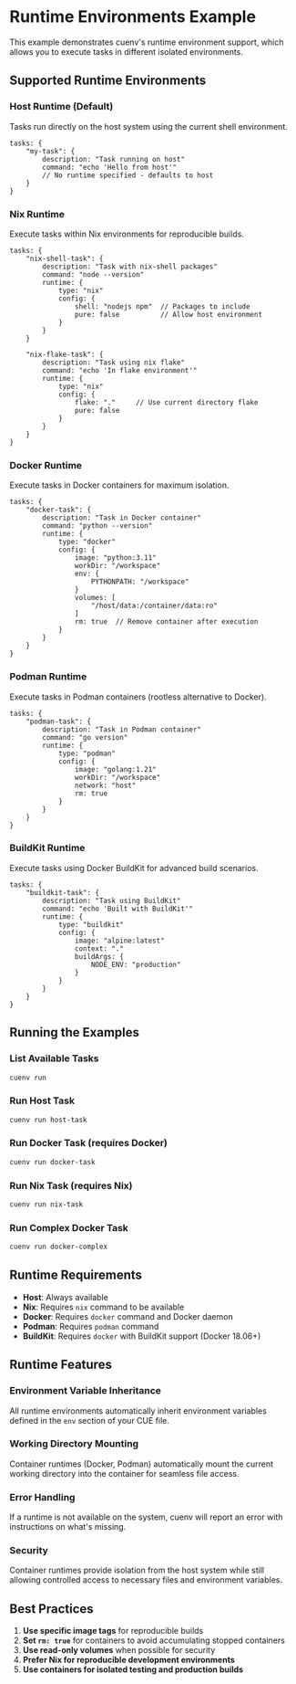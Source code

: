 # Runtime Environments Example

This example demonstrates cuenv's runtime environment support, which allows you to execute tasks in different isolated environments.

## Supported Runtime Environments

### Host Runtime (Default)
Tasks run directly on the host system using the current shell environment.

```cue
tasks: {
    "my-task": {
        description: "Task running on host"
        command: "echo 'Hello from host'"
        // No runtime specified - defaults to host
    }
}
```

### Nix Runtime
Execute tasks within Nix environments for reproducible builds.

```cue
tasks: {
    "nix-shell-task": {
        description: "Task with nix-shell packages"
        command: "node --version"
        runtime: {
            type: "nix"
            config: {
                shell: "nodejs npm"  // Packages to include
                pure: false          // Allow host environment
            }
        }
    }
    
    "nix-flake-task": {
        description: "Task using nix flake"
        command: "echo 'In flake environment'"
        runtime: {
            type: "nix"
            config: {
                flake: "."     // Use current directory flake
                pure: false
            }
        }
    }
}
```

### Docker Runtime
Execute tasks in Docker containers for maximum isolation.

```cue
tasks: {
    "docker-task": {
        description: "Task in Docker container"
        command: "python --version"
        runtime: {
            type: "docker"
            config: {
                image: "python:3.11"
                workDir: "/workspace"
                env: {
                    PYTHONPATH: "/workspace"
                }
                volumes: [
                    "/host/data:/container/data:ro"
                ]
                rm: true  // Remove container after execution
            }
        }
    }
}
```

### Podman Runtime
Execute tasks in Podman containers (rootless alternative to Docker).

```cue
tasks: {
    "podman-task": {
        description: "Task in Podman container"
        command: "go version"
        runtime: {
            type: "podman"
            config: {
                image: "golang:1.21"
                workDir: "/workspace"
                network: "host"
                rm: true
            }
        }
    }
}
```

### BuildKit Runtime
Execute tasks using Docker BuildKit for advanced build scenarios.

```cue
tasks: {
    "buildkit-task": {
        description: "Task using BuildKit"
        command: "echo 'Built with BuildKit'"
        runtime: {
            type: "buildkit"
            config: {
                image: "alpine:latest"
                context: "."
                buildArgs: {
                    NODE_ENV: "production"
                }
            }
        }
    }
}
```

## Running the Examples

### List Available Tasks
```bash
cuenv run
```

### Run Host Task
```bash
cuenv run host-task
```

### Run Docker Task (requires Docker)
```bash
cuenv run docker-task
```

### Run Nix Task (requires Nix)
```bash
cuenv run nix-task
```

### Run Complex Docker Task
```bash
cuenv run docker-complex
```

## Runtime Requirements

- **Host**: Always available
- **Nix**: Requires `nix` command to be available
- **Docker**: Requires `docker` command and Docker daemon
- **Podman**: Requires `podman` command
- **BuildKit**: Requires `docker` with BuildKit support (Docker 18.06+)

## Runtime Features

### Environment Variable Inheritance
All runtime environments automatically inherit environment variables defined in the `env` section of your CUE file.

### Working Directory Mounting
Container runtimes (Docker, Podman) automatically mount the current working directory into the container for seamless file access.

### Error Handling
If a runtime is not available on the system, cuenv will report an error with instructions on what's missing.

### Security
Container runtimes provide isolation from the host system while still allowing controlled access to necessary files and environment variables.

## Best Practices

1. **Use specific image tags** for reproducible builds
2. **Set `rm: true`** for containers to avoid accumulating stopped containers
3. **Use read-only volumes** when possible for security
4. **Prefer Nix for reproducible development environments**
5. **Use containers for isolated testing and production builds**
